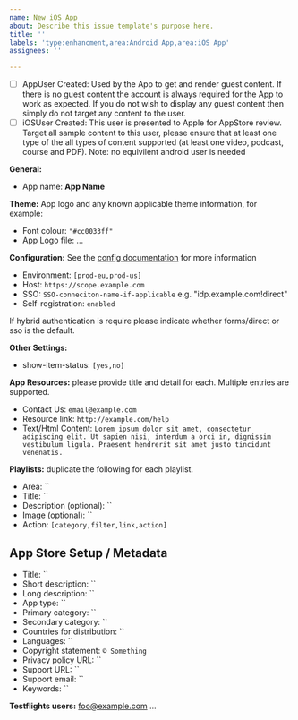 ```yaml
---
name: New iOS App
about: Describe this issue template's purpose here.
title: ''
labels: 'type:enhancment,area:Android App,area:iOS App'
assignees: ''

---
```


- [ ] AppUser Created: Used by the App to get and render guest content. If there is no guest content the account is always required for the App to work as expected. If you do not wish to display any guest content then simply do not target any content to the user.
- [ ] iOSUser Created: This user is presented to Apple for AppStore review. Target all sample content to this user, please ensure that at least one type of the all types of content supported (at least one video, podcast, course and PDF). Note: no equivilent android user is needed

**General:**
- App name: **App Name**

**Theme:**
App logo and any known applicable theme information, for example:
- Font colour: `"#cc0033ff"`
- App Logo file: ...

**Configuration:**
See the [config documentation][config] for more information
- Environment: `[prod-eu,prod-us]`
- Host: `https://scope.example.com`
- SSO: `SSO-conneciton-name-if-applicable` e.g. "idp.example.com!direct"
- Self-registration: `enabled`

If hybrid authentication is require please indicate whether forms/direct or sso is the default.

**Other Settings:**
- show-item-status: `[yes,no]`

**App Resources:** please provide title and detail for each.  Multiple entries are supported.
- Contact Us: `email@example.com`
- Resource link: `http://example.com/help`
- Text/Html Content:  `Lorem ipsum dolor sit amet, consectetur adipiscing elit. Ut sapien nisi, interdum a orci in, dignissim vestibulum ligula. Praesent hendrerit sit amet justo tincidunt venenatis.`

**Playlists:** duplicate the following for each playlist.
- Area: ``
- Title: ``
- Description (optional): ``
- Image (optional): ``
- Action: `[category,filter,link,action]`

## App Store Setup / Metadata
- Title: ``
- Short description: ``
- Long description: ``
- App type: ``
- Primary category: ``
- Secondary category: ``
- Countries for distribution: ``
- Languages: ``
- Copyright statement: `© Something`
- Privacy policy URL: ``
- Support URL: ``
- Support email: ``
- Keywords: ``

**Testflights users:**
foo@example.com
...

[config]: https://github.com/cm-dev/agylia-for-ios/blob/master/docs/app-configs.md
